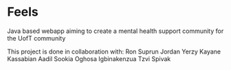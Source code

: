 # Feels

Java based webapp aiming to create a mental health support community for the UofT community

This project is done in collaboration with:
Ron Suprun
Jordan Yerzy
Kayane Kassabian
Aadil Sookia
Oghosa Igbinakenzua
Tzvi Spivak

